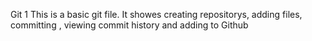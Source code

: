 Git 1
This is a basic git file.
It showes creating repositorys, adding files, committing , viewing commit history and adding to Github
